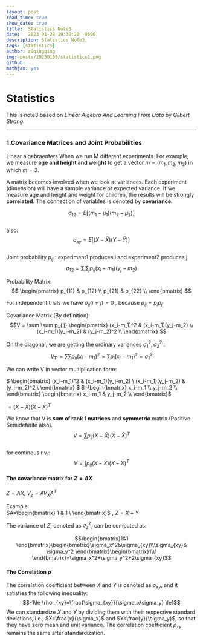 ```yaml
---
layout: post
read_time: true
show_date: true
title:  Statistics Note3
date:   2023-01-28 19:30:20 -0600
description: Statistics Note3.
tags: [statistics]
author: zQqingqing
img: posts/20230109/statistics1.png 
github:  
mathjax: yes
---
```


# Statistics

This is note3 based on  *Linear Algebra And Learning From Data* by *Gilbert Strang*.

---

### 1.Covariance Matrices and Joint Probabilities  
Linear algebraenters When we run M different experiments. For example, we measure **age and height and weight** to get a vector $m=(m_1,m_2,m_3)$ in which $m=3$.  

A matrix becomes involved when we look at variances. Each experiment (dimension) will have a sample variance or expected variance.  If we measure age and height and weight for children, the results will be strongly **correlated**. The connection of variables is denoted by **covariance**.   

$$\sigma_{12}=E[(m_1-\mu_1)(m_2-\mu_2)]$$  
also:
$$\sigma_{xy}=E[(X-\bar X)(Y-\bar Y)]$$  
Joint probability $p_{ij}$ : experiment1 produces i and experiment2 produces j.  
$$\sigma_{12}=\sum_{i}\sum_{j}p_{ij}(x_i-m_1)(y_j-m_2)$$  

Probability Matrix:  
$$
\begin{pmatrix}
	p_{11} & p_{12}  \\
	p_{21} & p_{22}  \\
\end{pmatrix}
$$  

For independent trials we have $\sigma_{ij}(i\ne j) = 0$ , because $p_{ij}=p_ip_j$  

Covariance Matrix (By definition):  
$$V = \sum \sum p_{ij}
\begin{pmatrix}
	(x_i-m_1)^2 & (x_i-m_1)(y_j-m_2)  \\
	(x_i-m_1)(y_j-m_2) & (y_j-m_2)^2  \\
\end{pmatrix}
$$  

On the diagonal, we are getting the ordinary variances $\sigma_1^2, \sigma_2^2$ :  
$$V_{11} = \sum\sum  p_{ij}	(x_i-m_1)^2=\sum p_i	(x_i-m_1)^2=\sigma_{1}^2$$  

We can write V in vector multiplication form:  

$
\begin{bmatrix}
	(x_i-m_1)^2 & (x_i-m_1)(y_j-m_2)  \\
	(x_i-m_1)(y_j-m_2) & (y_j-m_2)^2  \\
\end{bmatrix}
$ $=\begin{bmatrix}
	x_i-m_1 \\
	y_j-m_2   \\
\end{bmatrix} \begin{bmatrix}
	x_i-m_1 & y_j-m_2  \\
\end{bmatrix}$  

$=(X-\bar X)(X-\bar X)^T$

We know that V is **sum of rank 1 matrices** and **symmetric** matrix (Positive Semidefinite also).  
$$V=\sum p_{ij}(X-\bar X)(X-\bar X)^T$$  
for continous r.v.:  
$$V=\int p_{ij}(X-\bar X)(X-\bar X)^T$$  

#### The covariance matrix for $Z=AX$  

$Z=AX$, $V_z=AV_XA^T$ 

Example:  
$A=\begin{bmatrix}
1 & 1 \
\end{bmatrix}$ , $Z=X+Y$

The variance of $Z$, denoted as $\sigma_z^2$, can be computed as:

$$\begin{bmatrix}1&1 \end{bmatrix}\begin{bmatrix}\sigma_x^2&\sigma_{xy}\\\sigma_{xy}& \sigma_y^2 \end{bmatrix}\begin{bmatrix}1\\1 \end{bmatrix}=\sigma_x^2+\sigma_y^2+2\sigma_{xy}$$
#### The Correlation $\rho$
The correlation coefficient between $X$ and $Y$ is denoted as $\rho_{xy}$, and it satisfies the following inequality:
$$-1\le \rho _{xy}=\frac{\sigma_{xy}}{\sigma_x\sigma_y} \le1$$
We can standardize $X$ and $Y$ by dividing them with their respective standard deviations, i.e., $X=\frac{x}{\sigma_x}$ and $Y=\frac{y}{\sigma_y}$, so that they have zero mean and unit variance. The correlation coefficient $\rho_{xy}$ remains the same after standardization.


